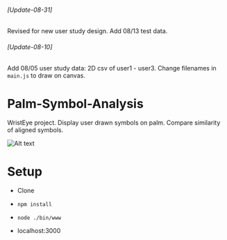 ###### [Update-08-31]

Revised for new user study design. Add 08/13 test data.


###### [Update-08-10]

Add 08/05 user study data: 2D csv of user1 - user3. Change filenames in `main.js` to draw on canvas. 


Palm-Symbol-Analysis
====================

WristEye project. Display user drawn symbols on palm. Compare similarity of aligned symbols.

![Alt text](/../screenshot/assets/screen-shot.png?raw=true "vertices difference")

Setup
=====

* Clone

* `npm install`

* `node ./bin/www`

* localhost:3000
